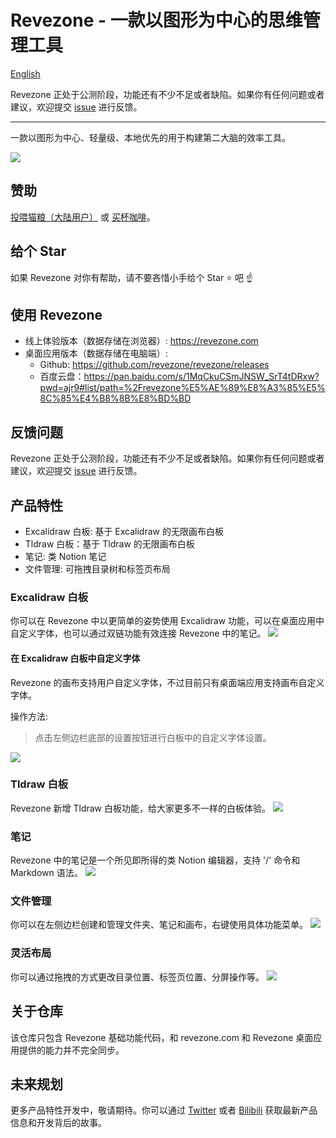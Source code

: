 # Revezone - 一款以图形为中心的思维管理工具

[English](README.md)

Revezone 正处于公测阶段，功能还有不少不足或者缺陷。如果你有任何问题或者建议，欢迎提交 [issue](https://github.com/revezone/revezone/issues/new) 进行反馈。

---

一款以图形为中心、轻量级、本地优先的用于构建第二大脑的效率工具。

![](https://img.alicdn.com/imgextra/i4/O1CN01hwzuBa1pHTtKjKHAE_!!6000000005335-2-tps-2952-1706.png)

## 赞助

[投喂猫粮（大陆用户）](https://github.com/korbinzhao/donate) 或 [买杯咖啡](https://www.buymeacoffee.com/korbinzhao)。

## 给个 Star

如果 Revezone 对你有帮助，请不要吝惜小手给个 Star ⭐ 吧 ☝️

## 使用 Revezone

-   线上体验版本（数据存储在浏览器）: https://revezone.com
-   桌面应用版本（数据存储在电脑端）:
    -   Github: https://github.com/revezone/revezone/releases
    -   百度云盘：https://pan.baidu.com/s/1MqCkuCSmJNSW_SrT4tDRxw?pwd=ajr9#list/path=%2Frevezone%E5%AE%89%E8%A3%85%E5%8C%85%E4%B8%8B%E8%BD%BD

## 反馈问题

Revezone 正处于公测阶段，功能还有不少不足或者缺陷。如果你有任何问题或者建议，欢迎提交 [issue](https://github.com/revezone/revezone/issues/new) 进行反馈。

## 产品特性

-   Excalidraw 白板: 基于 Excalidraw 的无限画布白板
-   Tldraw 白板：基于 Tldraw 的无限画布白板
-   笔记: 类 Notion 笔记
-   文件管理: 可拖拽目录树和标签页布局

### Excalidraw 白板

你可以在 Revezone 中以更简单的姿势使用 Excalidraw 功能，可以在桌面应用中自定义字体，也可以通过双链功能有效连接 Revezone 中的笔记。
![](https://img.alicdn.com/imgextra/i4/O1CN01TPddti1nbyNkT9Qkc_!!6000000005109-2-tps-2952-1706.png)

#### 在 Excalidraw 白板中自定义字体

Revezone 的画布支持用户自定义字体，不过目前只有桌面端应用支持画布自定义字体。

操作方法:

> 点击左侧边栏底部的设置按钮进行白板中的自定义字体设置。

![](https://img.alicdn.com/imgextra/i4/O1CN01nV2PVQ1Seck7HmCZ9_!!6000000002272-2-tps-2952-1706.png)

### Tldraw 白板

Revezone 新增 Tldraw 白板功能，给大家更多不一样的白板体验。
![](https://img.alicdn.com/imgextra/i3/O1CN01bB91Wp20SR8j33SvQ_!!6000000006848-2-tps-2952-1706.png)

### 笔记

Revezone 中的笔记是一个所见即所得的类 Notion 编辑器，支持 '/' 命令和 Markdown 语法。
![](https://img.alicdn.com/imgextra/i3/O1CN01HntrkK1WEIRHaHTHR_!!6000000002756-2-tps-2952-1706.png)

### 文件管理

你可以在左侧边栏创建和管理文件夹、笔记和画布，右键使用具体功能菜单。
![](https://img.alicdn.com/imgextra/i2/O1CN01ujED9U1MGS95qcnzI_!!6000000001407-2-tps-1158-776.png)

### 灵活布局

你可以通过拖拽的方式更改目录位置、标签页位置、分屏操作等。
![](https://img.alicdn.com/imgextra/i1/O1CN01JLe6m41mIRsdQ9JvR_!!6000000004931-2-tps-2952-1706.png)

## 关于仓库

该仓库只包含 Revezone 基础功能代码，和 revezone.com 和 Revezone 桌面应用提供的能力并不完全同步。

## 未来规划

更多产品特性开发中，敬请期待。你可以通过 [Twitter](https://twitter.com/wantianreve) 或者 [Bilibili](https://space.bilibili.com/393134139) 获取最新产品信息和开发背后的故事。
